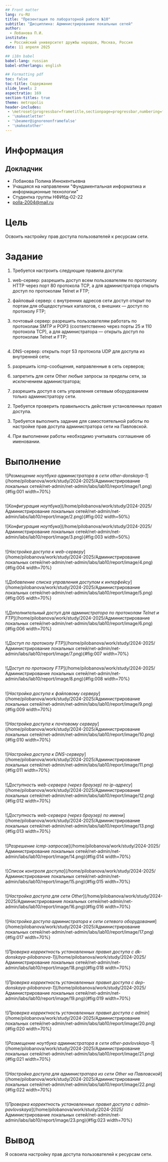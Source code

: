 ```yaml
---
## Front matter
lang: ru-RU
title: "Презентация по лабораторной работе №10"
subtitle: "Дисциплина: Администрирование локальных сетей"
author:
  - Лобанова П.И.
institute:
  - Российский университет дружбы народов, Москва, Россия
date: 11 апреля 2025

## i18n babel
babel-lang: russian
babel-otherlangs: english

## Formatting pdf
toc: false
toc-title: Содержание
slide_level: 2
aspectratio: 169
section-titles: true
theme: metropolis
header-includes:
 - \metroset{progressbar=frametitle,sectionpage=progressbar,numbering=fraction}
 - '\makeatletter'
 - '\beamer@ignorenonframefalse'
 - '\makeatother'
---
```


# Информация

## Докладчик


  * Лобанова Полина Иннокентьевна
  * Учащаяся на направлении "Фундаментальная информатика и информационные технологии"
  * Студентка группы НФИбд-02-22
  * [polla-2004@mail.ru](polla-2004@mail.ru)
  

# Цель

Освоить настройку прав доступа пользователей к ресурсам сети.

# Задание

1. Требуется настроить следующие правила доступа:

1) web-сервер: разрешить доступ всем пользователям по протоколу HTTP через порт 80 протокола TCP, а для администратора открыть доступ по протоколам Telnet и FTP;

2) файловый сервер: с внутренних адресов сети доступ открыт по портам для общедоступных каталогов, с внешних — доступ по протоколу FTP;

3) почтовый сервер: разрешить пользователям работать по протоколам SMTP и POP3 (соответственно через порты 25 и 110 протокола TCP), а для администратора — открыть доступ по протоколам Telnet и FTP;

## 

4) DNS-сервер: открыть порт 53 протокола UDP для доступа из внутренней сети;

5) разрешить icmp-сообщения, направленные в сеть серверов;

6) запретить для сети Other любые запросы за пределы сети, за исключением администратора;

7) разрешить доступ в сеть управления сетевым оборудованием только администратору сети.

2. Требуется проверить правильность действия установленных правил доступа.

3. Требуется выполнить задание для самостоятельной работы по настройке прав доступа администратора сети на Павловской.

4. При выполнении работы необходимо учитывать соглашение об именовании.

# Выполнение

![*Размещение ноутбука администратора в сети other-donskaya-1*](/home/pilobanova/work/study/2024-2025/Администрирование локальных сетей/net-admin/net-admin/labs/lab10/report/image/1.png){#fig:001 width=70%}

## 

![*Конфигурация ноутбука*](/home/pilobanova/work/study/2024-2025/Администрирование локальных сетей/net-admin/net-admin/labs/lab10/report/image/2.png){#fig:002 width=50%}

![*Конфигурация ноутбука*](/home/pilobanova/work/study/2024-2025/Администрирование локальных сетей/net-admin/net-admin/labs/lab10/report/image/3.png){#fig:003 width=50%}

##

![*Настройка доступа к web-серверу*](/home/pilobanova/work/study/2024-2025/Администрирование локальных сетей/net-admin/net-admin/labs/lab10/report/image/4.png){#fig:004 width=70%}

## 

![*Добавление списка управления доступом к интерфейсу*](/home/pilobanova/work/study/2024-2025/Администрирование локальных сетей/net-admin/net-admin/labs/lab10/report/image/5.png){#fig:005 width=70%}

## 

![*Дополнительный доступ для администратора по протоколам Telnet и FTP*](/home/pilobanova/work/study/2024-2025/Администрирование локальных сетей/net-admin/net-admin/labs/lab10/report/image/6.png){#fig:006 width=70%}

## 

![*Доступ по протоколу FTP*](/home/pilobanova/work/study/2024-2025/Администрирование локальных сетей/net-admin/net-admin/labs/lab10/report/image/7.png){#fig:007 width=70%}

## 

![*Доступ по протоколу FTP*](/home/pilobanova/work/study/2024-2025/Администрирование локальных сетей/net-admin/net-admin/labs/lab10/report/image/8.png){#fig:008 width=70%}

## 

![*Настройка доступа к файловому серверу*](/home/pilobanova/work/study/2024-2025/Администрирование локальных сетей/net-admin/net-admin/labs/lab10/report/image/9.png){#fig:009 width=70%}

## 

![*Настройка доступа к почтовому серверу*](/home/pilobanova/work/study/2024-2025/Администрирование локальных сетей/net-admin/net-admin/labs/lab10/report/image/10.png){#fig:010 width=70%}

## 

![*Настройка доступа к DNS-серверу*](/home/pilobanova/work/study/2024-2025/Администрирование локальных сетей/net-admin/net-admin/labs/lab10/report/image/11.png){#fig:011 width=70%}

## 

![*Доступность web-сервера (через браузер) по ip-адресу*](/home/pilobanova/work/study/2024-2025/Администрирование локальных сетей/net-admin/net-admin/labs/lab10/report/image/12.png){#fig:012 width=70%}

## 

![*Доступность web-сервера (через браузер) по имени*](/home/pilobanova/work/study/2024-2025/Администрирование локальных сетей/net-admin/net-admin/labs/lab10/report/image/13.png){#fig:013 width=70%}

## 

![*Разрешение icmp-запросов*](/home/pilobanova/work/study/2024-2025/Администрирование локальных сетей/net-admin/net-admin/labs/lab10/report/image/14.png){#fig:014 width=70%}

## 

![*Список контроля доступа*](/home/pilobanova/work/study/2024-2025/Администрирование локальных сетей/net-admin/net-admin/labs/lab10/report/image/15.png){#fig:015 width=70%}

## 

![*Настройка доступа для сети Other*](/home/pilobanova/work/study/2024-2025/Администрирование локальных сетей/net-admin/net-admin/labs/lab10/report/image/16.png){#fig:016 width=70%}

## 

![*Настройка доступа администратора к сети сетевого оборудования*](/home/pilobanova/work/study/2024-2025/Администрирование локальных сетей/net-admin/net-admin/labs/lab10/report/image/17.png){#fig:017 width=70%}

## 

![*Проверка корректность установленных правил доступа с dk-donskaya-pilobanova-1*](/home/pilobanova/work/study/2024-2025/Администрирование локальных сетей/net-admin/net-admin/labs/lab10/report/image/18.png){#fig:018 width=70%}

## 

![*Проверка корректность установленных правил доступа с dep-donskaya-pilobanova-1*](/home/pilobanova/work/study/2024-2025/Администрирование локальных сетей/net-admin/net-admin/labs/lab10/report/image/19.png){#fig:019 width=70%}

## 

![*Проверка корректность установленных правил доступа с admin*](/home/pilobanova/work/study/2024-2025/Администрирование локальных сетей/net-admin/net-admin/labs/lab10/report/image/20.png){#fig:020 width=70%}

## 

![*Размещение ноутбука администратора в сети other-pavlovskaya-1*](/home/pilobanova/work/study/2024-2025/Администрирование локальных сетей/net-admin/net-admin/labs/lab10/report/image/21.png){#fig:021 width=70%}

## 

![*Настройка доступа для администратора из сети Other на Павловской*](/home/pilobanova/work/study/2024-2025/Администрирование локальных сетей/net-admin/net-admin/labs/lab10/report/image/22.png){#fig:022 width=70%}

## 

![*Проверка корректность установленных правил доступа с admin-pavlovskaya*](/home/pilobanova/work/study/2024-2025/Администрирование локальных сетей/net-admin/net-admin/labs/lab10/report/image/23.png){#fig:023 width=70%}

# Вывод

Я освоила настройку прав доступа пользователей к ресурсам сети.


